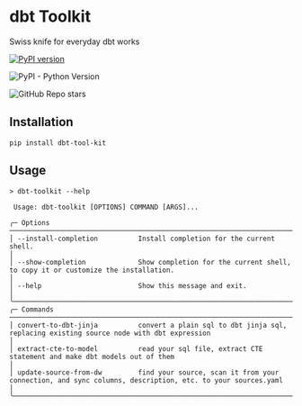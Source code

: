 # dbt Toolkit
Swiss knife for everyday dbt works

[![PyPI version](https://badge.fury.io/py/dbt-tool-kit.svg)](https://badge.fury.io/py/dbt-tool-kit)

![PyPI - Python Version](https://img.shields.io/pypi/pyversions/dbt-tool-kit)

![GitHub Repo stars](https://img.shields.io/github/stars/ahnsv/dbt-toolkit)

## Installation
```shell
pip install dbt-tool-kit
```

## Usage
```shell
> dbt-toolkit --help

 Usage: dbt-toolkit [OPTIONS] COMMAND [ARGS]...

╭─ Options ───────────────────────────────────────────────────────────────────────────────────────────────────────────────────────────────────────────────────────────╮
│ --install-completion          Install completion for the current shell.                                                                                             │
│ --show-completion             Show completion for the current shell, to copy it or customize the installation.                                                      │
│ --help                        Show this message and exit.                                                                                                           │
╰─────────────────────────────────────────────────────────────────────────────────────────────────────────────────────────────────────────────────────────────────────╯
╭─ Commands ──────────────────────────────────────────────────────────────────────────────────────────────────────────────────────────────────────────────────────────╮
│ convert-to-dbt-jinja          convert a plain sql to dbt jinja sql, replacing existing source node with dbt expression                                              │
│ extract-cte-to-model          read your sql file, extract CTE statement and make dbt models out of them                                                             │
│ update-source-from-dw         find your source, scan it from your connection, and sync columns, description, etc. to your sources.yaml                              │
╰─────────────────────────────────────────────────────────────────────────────────────────────────────────────────────────────────────────────────────────────────────╯
```
